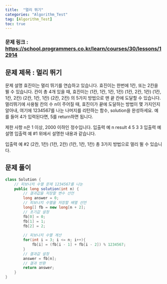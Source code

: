 ```yaml
---
title:  "멀리 뛰기"
categories: "Algorithm_Test"
tag: [Algorithm_Test]
toc: true
---
```


### 문제 링크 : https://school.programmers.co.kr/learn/courses/30/lessons/12914

## 문제 제목 : 멀리 뛰기

문제 설명
효진이는 멀리 뛰기를 연습하고 있습니다. 효진이는 한번에 1칸, 또는 2칸을 뛸 수 있습니다. 칸이 총 4개 있을 때, 효진이는
(1칸, 1칸, 1칸, 1칸)
(1칸, 2칸, 1칸)
(1칸, 1칸, 2칸)
(2칸, 1칸, 1칸)
(2칸, 2칸)
의 5가지 방법으로 맨 끝 칸에 도달할 수 있습니다. 멀리뛰기에 사용될 칸의 수 n이 주어질 때, 효진이가 끝에 도달하는 방법이 몇 가지인지 알아내, 여기에 1234567를 나눈 나머지를 리턴하는 함수, solution을 완성하세요. 예를 들어 4가 입력된다면, 5를 return하면 됩니다.

제한 사항
n은 1 이상, 2000 이하인 정수입니다.
입출력 예
n	result
4	5
3	3
입출력 예 설명
입출력 예 #1
위에서 설명한 내용과 같습니다.

입출력 예 #2
(2칸, 1칸)
(1칸, 2칸)
(1칸, 1칸, 1칸)
총 3가지 방법으로 멀리 뛸 수 있습니다.

## 문제 풀이
```java
class Solution {
    // 피보나치 수열 문제 1234567를 나눈
    public long solution(int n) {
        // 결과값을 저장할 변수 선언
        long answer = 0;
        // 피보나치 수열을 저장할 배열 선언
        long[] fb = new long[n + 2];
        // 초기값 설정
        fb[0] = 0;
        fb[1] = 1;
        fb[2] = 2;
        
        // 피보나치 수열 계산
        for(int i = 3; i <= n; i++){
            fb[i] = (fb[i - 1] + fb[i - 2]) % 1234567;
        }
        // 결과값 설정
        answer = fb[n];
        // 결과 반환
        return answer;
    }
}

```